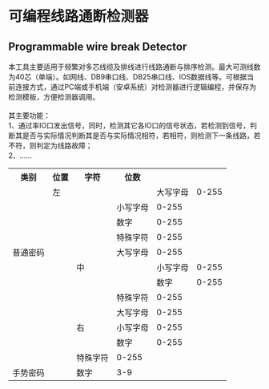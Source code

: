 # 可编程线路通断检测器
## Programmable wire break Detector
本工具主要适用于频繁对多芯线缆及排线进行线路通断与排序检测。最大可测线数为40芯（单端）。如网线、DB9串口线、DB25串口线、IOS数据线等。可根据当前连接方式，通过PC端或手机端（安卓系统）对检测器进行逻辑编程，并保存为检测模板，方便检测器调用。
<br><br>
其主要功能：<br>
1、通过率IO口发出信号，同时，检测其它各IO口的信号状态，若检测到信号，判断其是否与实际情况判断其是否与实际情况相符，若相符，则检测下一条线路，若不符，则判定为线路故障；<br>
2、……

<table bord=1>
  <tr>
	<th>类别</th>
	<th>位置</th>
	<th>字符</th>
	<th>位数</th>
  </tr>
  <tr>
	<td rowspan=9>普通密码</td>
	<td colspan=3>左</td>
	<td>大写字母</td>
	<td>0-255</td>
  </tr>
  <tr>
	<td> </td>
	<td> </td>
	<td>小写字母</td>
	<td>0-255</td>
  </tr>
  <tr>
	<td> </td>
	<td> </td>
	<td>数字</td>
	<td>0-255</td>
  </tr>
  <tr>
	<td> </td>
	<td> </td>
	<td>特殊字符</td>
	<td>0-255</td>
  </tr>
  <tr>
	<td> </td>
	<td rowspan=3>中</td>
	<td>大写字母</td>
	<td>0-255</td>
  </tr>
  <tr>
	<td> </td>
	<td> </td>
	<td>小写字母</td>
	<td>0-255</td>
  </tr>
  <tr>
	<td> </td>
	<td> </td>
	<td>数字</td>
	<td>0-255</td>
  </tr>
  <tr>
	<td> </td>
	<td> </td>
	<td>特殊字符</td>
	<td>0-255</td>
  </tr>
  <tr>
	<td> </td>
	<td rowspan=3>右</td>
	<td>大写字母</td>
	<td>0-255</td>
  </tr>
  <tr>
	<td> </td>
	<td> </td>
	<td>小写字母</td>
	<td>0-255</td>
  </tr>
  <tr>
	<td> </td>
	<td> </td>
	<td>数字</td>
	<td>0-255</td>
  </tr>
  <tr>
	<td> </td>
	<td> </td>
	<td>特殊字符</td>
	<td>0-255</td>
  </tr>

  <tr colspan=4></tr>
  <tr>
	<td>手势密码</td>
	<td> </td>
	<td>数字</td>
	<td>3-9</td>
  </tr>
</table>
